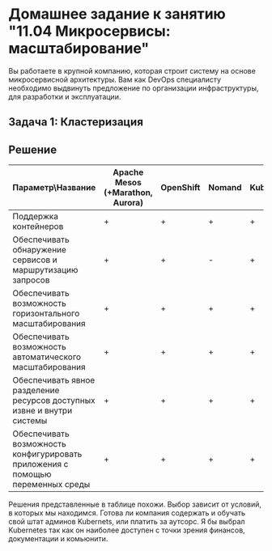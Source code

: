 
# Домашнее задание к занятию "11.04 Микросервисы: масштабирование"

Вы работаете в крупной компанию, которая строит систему на основе микросервисной архитектуры.
Вам как DevOps специалисту необходимо выдвинуть предложение по организации инфраструктуры, для разработки и эксплуатации.

## Задача 1: Кластеризация

## Решение

| Параметр\Название | Apache Mesos (+Marathon, Aurora) | OpenShift | Nomand |  Kubernetes|
|---|---|---|---|---|
| Поддержка контейнеров | + | + | + | + |
| Обеспечивать обнаружение сервисов и маршрутизацию запросов | + | + | - | + |
| Обеспечивать возможность горизонтального масштабирования | + | + | + | + |
| Обеспечивать возможность автоматического масштабирования | + | + | + | + |
| Обеспечивать явное разделение ресурсов доступных извне и внутри системы | + | + | + | + |
| Обеспечивать возможность конфигурировать приложения с помощью переменных среды | + | + | + | + |

Решения представленные в таблице похожи. Выбор зависит от условий, в которых мы находимся. Готова ли компания содержать и обучать свой штат админов Kubernets, или платить за аутсорс.
Я бы выбрал Kubernetes так как он наиболее доступен с точки зрения финансов, документации и комьюнити.

